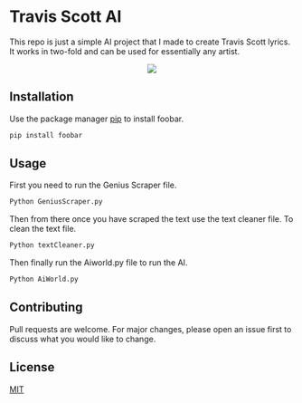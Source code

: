 # Travis Scott AI

This repo is just a simple AI project that I made to create Travis Scott lyrics. It works in two-fold and can be used for essentially any artist.
<div align="center">
  <img src="https://media.giphy.com/media/dZ9q1ymozCbfDNk75C/giphy.gif"/>

</div>

## Installation

Use the package manager [pip](https://pip.pypa.io/en/stable/) to install foobar.

```bash
pip install foobar
```

## Usage
First you need to run the Genius Scraper file. 
```python
Python GeniusScraper.py
```
Then from there once you have scraped the text use the text cleaner file. To clean the text file.
```python
Python textCleaner.py
``` 
Then finally run the Aiworld.py file to run the AI.
```python
Python AiWorld.py
```

## Contributing
Pull requests are welcome. For major changes, please open an issue first to discuss what you would like to change.

## License
[MIT](https://choosealicense.com/licenses/mit/)
